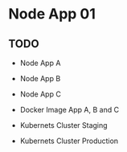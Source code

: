 # Node App 01




## TODO

- Node App A
- Node App B
- Node App C

- Docker Image App A, B and C

- Kubernets Cluster Staging

- Kubernets Cluster Production